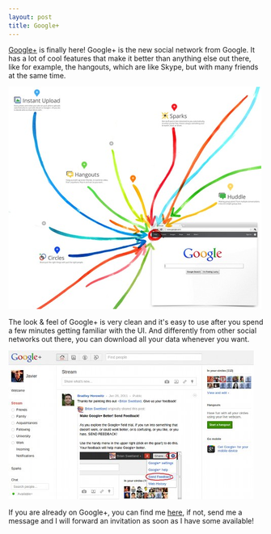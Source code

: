 ```yaml
---
layout: post
title: Google+
---
```



<p>
<a href="http://plus.google.com/">Google+</a> is finally here!
Google+ is the new social network from Google.
It has a lot of cool features that make it better than anything else
out there, like for example, the hangouts, which are like Skype, but with
many friends at the same time.
</p>


<img src="/images/google-plus-features.jpg"
  alt="Google Plus Features" />

<p>
The look & feel of Google+ is very clean and it's easy to use after you
spend a few minutes getting familiar with the UI. And differently from
other social networks out there, you can download all your data whenever
you want.
</p>

<img src="/images/google-plus-screenshot.jpg"
  alt="Google Plus Screenshot" />

<p>
If you are already on Google+, you can find me
<a href="https://plus.google.com/115448600022457507975/">here</a>,
if not, send me a message and I will forward an invitation as soon as
I have some available!
</p>

